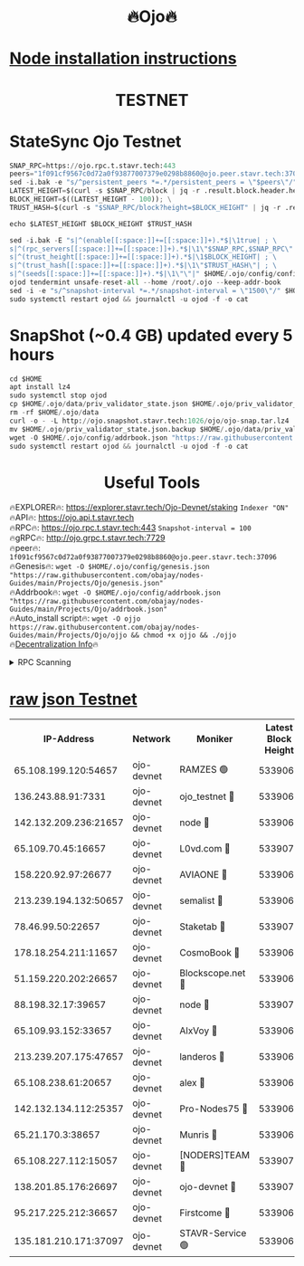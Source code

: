 <h1 align="center"> 🔥Ojo🔥</h1>

[Node installation instructions](https://github.com/obajay/nodes-Guides/tree/main/Projects/Ojo)
=

<h1 align="center"> TESTNET</h1>

# StateSync Ojo Testnet
```python
SNAP_RPC=https://ojo.rpc.t.stavr.tech:443
peers="1f091cf9567c0d72a0f93877007379e0298b8860@ojo.peer.stavr.tech:37096"
sed -i.bak -e "s/^persistent_peers *=.*/persistent_peers = \"$peers\"/" $HOME/.ojo/config/config.toml
LATEST_HEIGHT=$(curl -s $SNAP_RPC/block | jq -r .result.block.header.height); \
BLOCK_HEIGHT=$((LATEST_HEIGHT - 100)); \
TRUST_HASH=$(curl -s "$SNAP_RPC/block?height=$BLOCK_HEIGHT" | jq -r .result.block_id.hash)

echo $LATEST_HEIGHT $BLOCK_HEIGHT $TRUST_HASH

sed -i.bak -E "s|^(enable[[:space:]]+=[[:space:]]+).*$|\1true| ; \
s|^(rpc_servers[[:space:]]+=[[:space:]]+).*$|\1\"$SNAP_RPC,$SNAP_RPC\"| ; \
s|^(trust_height[[:space:]]+=[[:space:]]+).*$|\1$BLOCK_HEIGHT| ; \
s|^(trust_hash[[:space:]]+=[[:space:]]+).*$|\1\"$TRUST_HASH\"| ; \
s|^(seeds[[:space:]]+=[[:space:]]+).*$|\1\"\"|" $HOME/.ojo/config/config.toml
ojod tendermint unsafe-reset-all --home /root/.ojo --keep-addr-book
sed -i -e "s/^snapshot-interval *=.*/snapshot-interval = \"1500\"/" $HOME/.ojo/config/app.toml
sudo systemctl restart ojod && journalctl -u ojod -f -o cat
```
# SnapShot (~0.4 GB) updated every 5 hours
```python
cd $HOME
apt install lz4
sudo systemctl stop ojod
cp $HOME/.ojo/data/priv_validator_state.json $HOME/.ojo/priv_validator_state.json.backup
rm -rf $HOME/.ojo/data
curl -o - -L http://ojo.snapshot.stavr.tech:1026/ojo/ojo-snap.tar.lz4 | lz4 -c -d - | tar -x -C $HOME/.ojo --strip-components 2
mv $HOME/.ojo/priv_validator_state.json.backup $HOME/.ojo/data/priv_validator_state.json
wget -O $HOME/.ojo/config/addrbook.json "https://raw.githubusercontent.com/obajay/nodes-Guides/main/Projects/Ojo/addrbook.json"
sudo systemctl restart ojod && journalctl -u ojod -f -o cat
```
 <h1 align="center"> Useful Tools</h1>

🔥EXPLORER🔥:        https://explorer.stavr.tech/Ojo-Devnet/staking        `Indexer "ON"` \
🔥API🔥:                     https://ojo.api.t.stavr.tech \
🔥RPC🔥:                    https://ojo.rpc.t.stavr.tech:443              `Snapshot-interval = 100` \
🔥gRPC🔥:                  http://ojo.grpc.t.stavr.tech:7729 \
🔥peer🔥:                   `1f091cf9567c0d72a0f93877007379e0298b8860@ojo.peer.stavr.tech:37096` \
🔥Genesis🔥:    ```wget -O $HOME/.ojo/config/genesis.json "https://raw.githubusercontent.com/obajay/nodes-Guides/main/Projects/Ojo/genesis.json"``` \
🔥Addrbook🔥:    ```wget -O $HOME/.ojo/config/addrbook.json "https://raw.githubusercontent.com/obajay/nodes-Guides/main/Projects/Ojo/addrbook.json"``` \
🔥Auto_install script🔥: ```wget -O ojjo https://raw.githubusercontent.com/obajay/nodes-Guides/main/Projects/Ojo/ojjo && chmod +x ojjo && ./ojjo``` \
🔥[Decentralization Info](https://github.com/obajay/StateSync-snapshots/tree/main/Projects/Ojo/Decentralization)🔥



<details>
<summary>RPC Scanning</summary>

<h2 align="center"> We scan nodes in real time every 4 hours. And we provide the final result of RPC endpoints.
We cannot influence the operation of these nodes in any way. </h2>


```python
If Voting Power is higher than 0 --> then the Node is a validator of the network and may be subject to attack and be a potential threat to the chain.
```
```python
We marked such validators with a red symbol
```

</details>

[raw json Testnet](https://rpc-check.ojot.stavr.tech/ojot/rpc-ojot-result.json)
=


<table><tr><th>IP-Address</th><th>Network</th><th>Moniker</th><th>Latest Block Height</th><th>Earliest Block Height</th><th>Catching Up</th><th>Tx Index</th><th>Voting Power</th><th>Scan Time</th></tr><tr><td>65.108.199.120:54657</td><td>ojo-devnet</td><td>RAMZES 🟢</td><td>5339065</td><td>306156</td><td>False</td><td>on</td><td>0</td><td>2024-02-08T08:58:25.933224762UTC</td></tr><tr><td>136.243.88.91:7331</td><td>ojo-devnet</td><td>ojo_testnet 🔴</td><td>5339066</td><td>308845</td><td>False</td><td>on</td><td>1000</td><td>2024-02-08T08:58:32.348733871UTC</td></tr><tr><td>142.132.209.236:21657</td><td>ojo-devnet</td><td>node 🔴</td><td>5339069</td><td>350001</td><td>False</td><td>on</td><td>1999</td><td>2024-02-08T08:58:48.004388764UTC</td></tr><tr><td>65.109.70.45:16657</td><td>ojo-devnet</td><td>L0vd.com 🔴</td><td>5339071</td><td>695918</td><td>False</td><td>off</td><td>998</td><td>2024-02-08T08:58:56.366136923UTC</td></tr><tr><td>158.220.92.97:26677</td><td>ojo-devnet</td><td>AVIAONE 🔴</td><td>5339068</td><td>2754001</td><td>False</td><td>on</td><td>19926</td><td>2024-02-08T08:58:42.948714875UTC</td></tr><tr><td>213.239.194.132:50657</td><td>ojo-devnet</td><td>semalist 🔴</td><td>5339065</td><td>3223522</td><td>False</td><td>on</td><td>21037</td><td>2024-02-08T08:58:26.204180377UTC</td></tr><tr><td>78.46.99.50:22657</td><td>ojo-devnet</td><td>Staketab 🔴</td><td>5339071</td><td>4254801</td><td>False</td><td>on</td><td>1276</td><td>2024-02-08T08:58:56.642732714UTC</td></tr><tr><td>178.18.254.211:11657</td><td>ojo-devnet</td><td>CosmoBook 🔴</td><td>5339069</td><td>4392001</td><td>False</td><td>off</td><td>1047</td><td>2024-02-08T08:58:50.417511525UTC</td></tr><tr><td>51.159.220.202:26657</td><td>ojo-devnet</td><td>Blockscope.net 🔴</td><td>5339065</td><td>4425001</td><td>False</td><td>on</td><td>1852</td><td>2024-02-08T08:58:25.203267259UTC</td></tr><tr><td>88.198.32.17:39657</td><td>ojo-devnet</td><td>node 🔴</td><td>5339070</td><td>4710001</td><td>False</td><td>on</td><td>93760</td><td>2024-02-08T08:58:50.931301475UTC</td></tr><tr><td>65.109.93.152:33657</td><td>ojo-devnet</td><td>AlxVoy 🔴</td><td>5339069</td><td>4943001</td><td>False</td><td>on</td><td>4491415</td><td>2024-02-08T08:58:47.730227929UTC</td></tr><tr><td>213.239.207.175:47657</td><td>ojo-devnet</td><td>landeros 🔴</td><td>5339068</td><td>4967924</td><td>False</td><td>off</td><td>11083</td><td>2024-02-08T08:58:43.214011037UTC</td></tr><tr><td>65.108.238.61:20657</td><td>ojo-devnet</td><td>alex 🔴</td><td>5339065</td><td>5131001</td><td>False</td><td>on</td><td>11359</td><td>2024-02-08T08:58:25.579309716UTC</td></tr><tr><td>142.132.134.112:25357</td><td>ojo-devnet</td><td>Pro-Nodes75 🔴</td><td>5339066</td><td>5239066</td><td>False</td><td>on</td><td>24651</td><td>2024-02-08T08:58:29.198175798UTC</td></tr><tr><td>65.21.170.3:38657</td><td>ojo-devnet</td><td>Munris 🔴</td><td>5339066</td><td>5239066</td><td>False</td><td>off</td><td>20123</td><td>2024-02-08T08:58:31.599474985UTC</td></tr><tr><td>65.108.227.112:15057</td><td>ojo-devnet</td><td>[NODERS]TEAM 🔴</td><td>5339070</td><td>5239070</td><td>False</td><td>off</td><td>9999</td><td>2024-02-08T08:58:55.672824649UTC</td></tr><tr><td>138.201.85.176:26697</td><td>ojo-devnet</td><td>ojo-devnet 🔴</td><td>5339070</td><td>5239070</td><td>False</td><td>on</td><td>1000024000</td><td>2024-02-08T08:58:56.017162409UTC</td></tr><tr><td>95.217.225.212:36657</td><td>ojo-devnet</td><td>Firstcome 🔴</td><td>5339066</td><td>5251946</td><td>False</td><td>on</td><td>13566</td><td>2024-02-08T08:58:32.038566553UTC</td></tr><tr><td>135.181.210.171:37097</td><td>ojo-devnet</td><td>STAVR-Service 🟢</td><td>5339065</td><td>5337201</td><td>False</td><td>on</td><td>0</td><td>2024-02-08T08:58:26.803922933UTC</td></tr></table>
